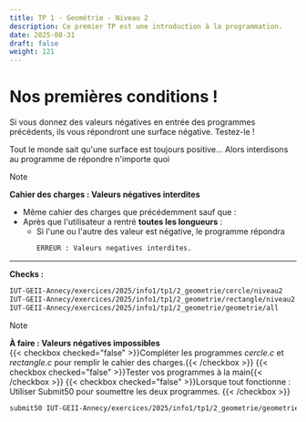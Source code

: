 ```yaml
---
title: TP 1 - Geométrie - Niveau 2
description: Ce premier TP est une introduction à la programmation.
date: 2025-08-31
draft: false
weight: 121
---
```

# Nos premières conditions ! 

Si vous donnez des valeurs négatives en entrée des programmes précédents, ils vous répondront une surface négative. Testez-le ! 

Tout le monde sait qu'une surface est toujours positive... Alors interdisons au programme de répondre n'importe quoi 

> [!note]  
> **Cahier des charges : Valeurs négatives interdites**  
> - Même cahier des charges que précédemment sauf que :
> - Après que l'utilisateur a rentré **toutes les longueurs** :
> 	- Si l'une ou l'autre des valeur est négative, le programme répondra 
> 		```bash
> 		ERREUR : Valeurs negatives interdites.
> 		```
> ---
> **Checks :**
> ```bash
> IUT-GEII-Annecy/exercices/2025/info1/tp1/2_geometrie/cercle/niveau2
> IUT-GEII-Annecy/exercices/2025/info1/tp1/2_geometrie/rectangle/niveau2
> IUT-GEII-Annecy/exercices/2025/info1/tp1/2_geometrie/geometrie/all
> ```



> [!note]  
> **À faire : Valeurs négatives impossibles**  
> {{< checkbox checked="false" >}}Compléter les programmes *cercle.c* et *rectangle.c* pour remplir le cahier des charges.{{< /checkbox >}}
> {{< checkbox checked="false" >}}Tester vos programmes à la main{{< /checkbox >}}
> {{< checkbox checked="false" >}}Lorsque tout fonctionne : Utiliser Submit50 pour soumettre les deux programmes. {{< /checkbox >}}
> ```bash
> submit50 IUT-GEII-Annecy/exercices/2025/info1/tp1/2_geometrie/geometrie/all
> ```